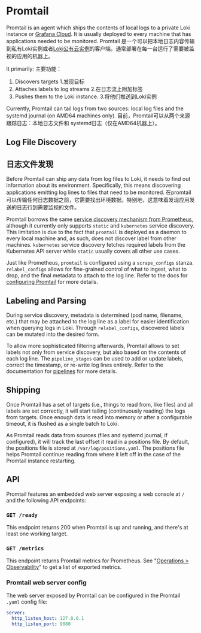 # Promtail

Promtail is an agent which ships the contents of local logs to a private Loki
instance or [Grafana Cloud](https://grafana.com/oss/loki). It is usually
deployed to every machine that has applications needed to be monitored.
Promtail 是一个可以把本地日志内容传输到私有Loki实例或者[Loki公有云实例](https://grafana.com/oss/loki)的客户端。通常部署在每一台运行了需要被监视的应用的机器上。

It primarily:
主要功能：

1. Discovers targets
1.发现目标
2. Attaches labels to log streams
2.在日志流上附加标签
3. Pushes them to the Loki instance.
3.将他们推送到Loki实例

Currently, Promtail can tail logs from two sources: local log files and the
systemd journal (on AMD64 machines only).
目前，Promtail可以从两个来源跟踪日志：本地日志文件和 systemd日志（仅在AMD64机器上）。
## Log File Discovery
## 日志文件发现
Before Promtail can ship any data from log files to Loki, it needs to find out
information about its environment. Specifically, this means discovering
applications emitting log lines to files that need to be monitored.
在promtail可以传输任何日志数据之前，它需要找出环境数据。特别地，这意味着发现应用发送的日志行到需要监视的文件。

Promtail borrows the same
[service discovery mechanism from Prometheus](https://prometheus.io/docs/prometheus/latest/configuration/configuration/#scrape_config),
although it currently only supports `static` and `kubernetes` service
discovery. This limitation is due to the fact that `promtail` is deployed as a
daemon to every local machine and, as such, does not discover label from other
machines. `kubernetes` service discovery fetches required labels from the
Kubernetes API server while `static` usually covers all other use cases.



Just like Prometheus, `promtail` is configured using a `scrape_configs` stanza.
`relabel_configs` allows for fine-grained control of what to ingest, what to
drop, and the final metadata to attach to the log line. Refer to the docs for
[configuring Promtail](configuration.md) for more details.

## Labeling and Parsing

During service discovery, metadata is determined (pod name, filename, etc.) that
may be attached to the log line as a label for easier identification when
querying logs in Loki. Through `relabel_configs`, discovered labels can be
mutated into the desired form.

To allow more sophisticated filtering afterwards, Promtail allows to set labels
not only from service discovery, but also based on the contents of each log
line. The `pipeline_stages` can be used to add or update labels, correct the
timestamp, or re-write log lines entirely. Refer to the documentation for
[pipelines](pipelines.md) for more details.

## Shipping

Once Promtail has a set of targets (i.e., things to read from, like files) and
all labels are set correctly, it will start tailing (continuously reading) the
logs from targets. Once enough data is read into memory or after a configurable
timeout, it is flushed as a single batch to Loki.

As Promtail reads data from sources (files and systemd journal, if configured),
it will track the last offset it read in a positions file. By default, the
positions file is stored at `/var/log/positions.yaml`. The positions file helps
Promtail continue reading from where it left off in the case of the Promtail
instance restarting.

## API

Promtail features an embedded web server exposing a web console at `/` and the following API endpoints:

### `GET /ready`

This endpoint returns 200 when Promtail is up and running, and there's at least one working target.

### `GET /metrics`

This endpoint returns Promtail metrics for Prometheus. See
"[Operations > Observability](../../operations/observability.md)" to get a list
of exported metrics.

### Promtail web server config

The web server exposed by Promtail can be configured in the Promtail `.yaml` config file:

```yaml
server:
  http_listen_host: 127.0.0.1
  http_listen_port: 9080
```
